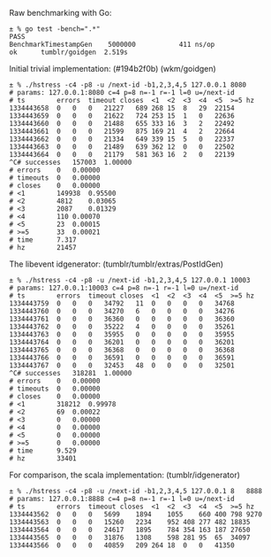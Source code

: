 Raw benchmarking with Go:

	± % go test -bench=".*"
	PASS
	BenchmarkTimestampGen	 5000000	       411 ns/op
	ok  	tumblr/goidgen	2.519s

Initial trivial implementation: (#194b2f0b) (wkm/goidgen)

	± % ./hstress -c4 -p8 -u /next-id -b1,2,3,4,5 127.0.0.1 8080
	# params: 127.0.0.1:8080 c=4 p=8 n=-1 r=-1 l=0 u=/next-id
	# ts		errors	timeout	closes	<1	<2	<3	<4	<5	>=5	hz
	1334443658	0	0	0	21227	689	268	15	8	29	22154
	1334443659	0	0	0	21622	724	253	15	1	0	22636
	1334443660	0	0	0	21488	655	333	16	3	2	22492
	1334443661	0	0	0	21599	875	169	21	4	2	22664
	1334443662	0	0	0	21334	649	339	15	5	0	22337
	1334443663	0	0	0	21489	639	362	12	0	0	22502
	1334443664	0	0	0	21179	581	363	16	2	0	22139
	^C# successes	157003	1.00000
	# errors	0	0.00000
	# timeouts	0	0.00000
	# closes	0	0.00000
	# <1		149938	0.95500
	# <2		4812	0.03065
	# <3		2087	0.01329
	# <4		110	0.00070
	# <5		23	0.00015
	# >=5		33	0.00021
	# time		7.317
	# hz		21457

The libevent idgenerator: (tumblr/tumblr/extras/PostIdGen)

	± % ./hstress -c4 -p8 -u /next-id -b1,2,3,4,5 127.0.0.1 10003
	# params: 127.0.0.1:10003 c=4 p=8 n=-1 r=-1 l=0 u=/next-id
	# ts		errors	timeout	closes	<1	<2	<3	<4	<5	>=5	hz
	1334443759	0	0	0	34792	11	0	0	0	0	34768
	1334443760	0	0	0	34270	6	0	0	0	0	34276
	1334443761	0	0	0	36360	0	0	0	0	0	36360
	1334443762	0	0	0	35222	4	0	0	0	0	35261
	1334443763	0	0	0	35955	0	0	0	0	0	35955
	1334443764	0	0	0	36201	0	0	0	0	0	36201
	1334443765	0	0	0	36368	0	0	0	0	0	36368
	1334443766	0	0	0	36591	0	0	0	0	0	36591
	1334443767	0	0	0	32453	48	0	0	0	0	32501
	^C# successes	318281	1.00000
	# errors	0	0.00000
	# timeouts	0	0.00000
	# closes	0	0.00000
	# <1		318212	0.99978
	# <2		69	0.00022
	# <3		0	0.00000
	# <4		0	0.00000
	# <5		0	0.00000
	# >=5		0	0.00000
	# time		9.529
	# hz		33401
	
For comparison, the scala implementation: (tumblr/idgenerator)

	± % ./hstress -c4 -p8 -u /next-id -b1,2,3,4,5 127.0.0.1 8	8888
	# params: 127.0.0.1:8888 c=4 p=8 n=-1 r=-1 l=0 u=/next-id
	# ts		errors	timeout	closes	<1	<2	<3	<4	<5	>=5	hz
	1334443562	0	0	0	5699	1894	1055	660	400	798	9270
	1334443563	0	0	0	15260	2234	952	408	277	482	18835
	1334443564	0	0	0	24617	1895	784	354	163	187	27650
	1334443565	0	0	0	31876	1308	598	281	95	65	34097
	1334443566	0	0	0	40859	209	264	18	0	0	41350



